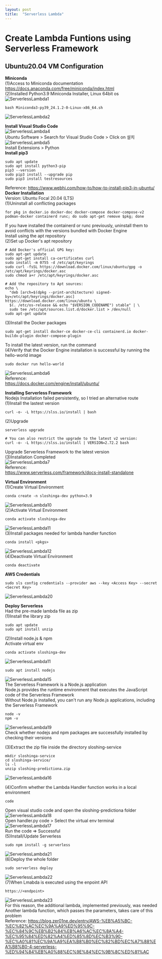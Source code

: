 ```yaml
---
layout: post
title:  "Serverless Lambda"
---
```


# Create Lambda Funtions using Serverless Framework
## Ubuntu20.04 VM Configuration 

**Miniconda** <br/>
(1)Access to Miniconda documentation <br/>
https://docs.anaconda.com/free/miniconda/index.html <br/>
(2)Installed Python3.9 Miniconda Installer, Linux 64bit os <br/>
![ServerlessLambda1](https://github.com/growingpenguin/growingpenguin.github.io/assets/110277903/ec25c7c8-6612-4691-beaf-52589616130c) <br/>
```
bash Miniconda3-py39_24.1.2-0-Linux-x86_64.sh
```
![ServerlessLambda2](https://github.com/growingpenguin/growingpenguin.github.io/assets/110277903/736f14c5-f770-4976-98b8-86dade4135f2) <br/>

**Install Visual Studio Code** <br/>
![ServerlessLambda4](https://github.com/growingpenguin/growingpenguin.github.io/assets/110277903/790d4192-e8fe-445d-8a16-965dfa5ccfbb) <br/>
Ubuntu Software > Search for Visual Studio Code > Click on 설치 <br/>
![ServerlessLambda5](https://github.com/growingpenguin/growingpenguin.github.io/assets/110277903/6012d3f6-061c-41ab-bfeb-2093af6f72c1) <br/>
Install Extensions > Python <br/>
**Install pip3** <br/>
```
sudo apt update
sudo apt install python3-pip
pip3 --version
sudo pip3 install --upgrade pip
sudo pip3 install testresources
```
Reference: https://www.webhi.com/how-to/how-to-install-pip3-in-ubuntu/ <br/>
**Docker Installation** <br/>
Version: Ubuntu Focal 20.04 (LTS) <br/>
(1)Uninstall all conflicting packages <br/>
```
for pkg in docker.io docker-doc docker-compose docker-compose-v2 podman-docker containerd runc; do sudo apt-get remove $pkg; done
```
If you have installed the containerd or runc previously, uninstall them to avoid conflicts with the versions bundled with Docker Engine <br/>
Install using the apt repository <br/>
(2)Set up Docker's apt repository <br/>
```
# Add Docker's official GPG key:
sudo apt-get update
sudo apt-get install ca-certificates curl
sudo install -m 0755 -d /etc/apt/keyrings
sudo curl -fsSL https://download.docker.com/linux/ubuntu/gpg -o /etc/apt/keyrings/docker.asc
sudo chmod a+r /etc/apt/keyrings/docker.asc

# Add the repository to Apt sources:
echo \
  "deb [arch=$(dpkg --print-architecture) signed-by=/etc/apt/keyrings/docker.asc] https://download.docker.com/linux/ubuntu \
  $(. /etc/os-release && echo "$VERSION_CODENAME") stable" | \
  sudo tee /etc/apt/sources.list.d/docker.list > /dev/null
sudo apt-get update
```
(3)Install the Docker packages <br/>
```
sudo apt-get install docker-ce docker-ce-cli containerd.io docker-buildx-plugin docker-compose-plugin
```
To install the latest version, run the command <br/>
(4)Verify that the Docker Engine installation is successful by running the hello-world image <br/>
```
sudo docker run hello-world
```
![ServerlessLambda6](https://github.com/growingpenguin/growingpenguin.github.io/assets/110277903/ac6e9ce7-d0dc-4194-aa6e-8ae16adb8d7c) <br/>
Reference: <br/>
https://docs.docker.com/engine/install/ubuntu/ <br/>

**Installing Serverless Framework** <br/>
Nodejs Installation failed persistently, so I tried an alternative route <br/>
(1)Install the lastest version <br/>
```
curl -o- -L https://slss.io/install | bash
```
(2)Upgrade <br/>
```
serverless upgrade

# You can also restrict the upgrade to the latest v2 version:
curl -o- -L https://slss.io/install | VERSION=2.72.2 bash
```
Upgrade Serverless Framework to the latest version <br/>
(3)Installation Completed <br/>
![ServerlessLambda7](https://github.com/growingpenguin/growingpenguin.github.io/assets/110277903/5e01b48f-6443-42ef-b23f-b2e7110947aa) <br/>
Reference: <br/>
https://www.serverless.com/framework/docs-install-standalone <br/>

**Virtual Environment** <br/>
(1)Create Virtual Environment <br/>
```
conda create -n sloshinga-dev python=3.9
```
![ServerlessLambda10](https://github.com/growingpenguin/growingpenguin.github.io/assets/110277903/13e2b8fb-14a5-457e-8e0a-0ed5892f1044) <br/>
(2)Activate Virtual Environment <br/>
```
conda activate sloshinga-dev
```
![ServerlessLambda11](https://github.com/growingpenguin/growingpenguin.github.io/assets/110277903/0d3df189-d851-4ad9-a8f8-efaa7f277e08) <br/>
(3)Install packages needed for lambda handler function <br/>
```
conda install <pkgs>
```
![ServerlessLambda12](https://github.com/growingpenguin/growingpenguin.github.io/assets/110277903/65f7b165-7c1c-4520-9364-1fc1ef18f01c) <br/>
(4)Deactivate Virtual Environment <br/>
```
conda deactivate
```
**AWS Credentials** <br/>
```
sudo sls config credentials --provider aws --key <Access Key> --secret <Secret Key>
```
![ServerlessLambda20](https://github.com/growingpenguin/growingpenguin.github.io/assets/110277903/89f8fa77-995e-403a-a3c9-e73f5604833c) <br/>

**Deploy Serverless** <br/>
Had the pre-made lambda file as zip <br/>
(1)Install the library zip <br/>
```
sudo apt update
sudo apt install unzip
```
(2)Install node.js & npm <br/>
Activate virtual env <br/>
```
conda activate sloshinga-dev
```
![ServerlessLambda11](https://github.com/growingpenguin/growingpenguin.github.io/assets/110277903/0d3df189-d851-4ad9-a8f8-efaa7f277e08) <br/>
```
sudo apt install nodejs
```
![ServerlessLambda15](https://github.com/growingpenguin/growingpenguin.github.io/assets/110277903/40fd3754-da00-431b-bd91-3909f4593aac) <br/>
The Serverless Framework is a Node.js application <br/>
Node.js provides the runtime environment that executes the JavaScript code of the Serverless Framework <br/>
Without Node.js installed, you can't run any Node.js applications, including the Serverless Framework <br/>
```
node -v
npm -v
```
![ServerlessLambda19](https://github.com/growingpenguin/growingpenguin.github.io/assets/110277903/53e9269c-4650-43c1-90b3-7d9005e306b2) <br/>
Check whether nodejs and npm packages are successfully installed by checking their versions <br/>


(3)Extract the zip file inside the directory sloshing-service <br/>
```
mkdir sloshinga-service
cd sloshinga-service/
ls -l
unzip sloshing-predictiona.zip
```
![ServerlessLambda16](https://github.com/growingpenguin/growingpenguin.github.io/assets/110277903/4bb18f9f-71aa-482f-b7d9-7292b6eb82e3) <br/>

(4)Confirm whether the Lambda Handler function works in a local environment <br/>
```
code
```
Open visual studio code and open the sloshing-predictiona folder <br/>
![ServerlessLambda18](https://github.com/growingpenguin/growingpenguin.github.io/assets/110277903/be2de888-ceb1-4ae8-b145-d77bd3fd68fb) <br/>
Open handler.py code > Select the virtual env terminal <br/>
![ServerlessLambda17](https://github.com/growingpenguin/growingpenguin.github.io/assets/110277903/40df4d34-5ff2-4f5d-9c38-2e66ebd2d78f) <br/>
Run the code => Successful <br/>
(5)Install/Update Serverless <br/>
```
sudo npm install -g serverless
```
![ServerlessLambda21](https://github.com/growingpenguin/growingpenguin.github.io/assets/110277903/d76910c9-d391-438e-a807-7c0b5bc95894) <br/>
(6)Deploy the whole folder <br/>
```
sudo serverless deploy
```
![ServerlessLambda22](https://github.com/growingpenguin/growingpenguin.github.io/assets/110277903/a32a69c8-623b-4f11-8ab2-cd0503439578) <br/>
(7)When Lmabda is executed using the enpoint API <br/>
```
https://<endpoint>
```
![ServerlessLambda23](https://github.com/growingpenguin/growingpenguin.github.io/assets/110277903/c9765b80-3b65-4767-93b2-ca1c4f1c2f05) <br/>
For this reason, the additional lambda, implemented previously, was needed <br/>
Another lambda function, which passes the parameters, takes care of this problem <br/>
Reference: https://blog.zer01ne.dev/entry/AWS-%EB%A5%BC-%EC%82%AC%EC%9A%A9%ED%95%9C-%EC%84%9C%EB%B2%84%EB%A6%AC%EC%8A%A4-%EC%95%84%ED%82%A4%ED%85%8D%EC%B3%90-%EC%A0%81%EC%9A%A9%EA%B8%B0%EC%82%BD%EC%A7%88%EA%B8%B0-4-serverless-%ED%94%84%EB%A0%88%EC%9E%84%EC%9B%8C%ED%81%AC <br/>



